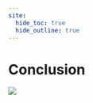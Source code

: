 ```yaml
---
site:
  hide_toc: true
  hide_outline: true
---
```




# Conclusion

![](#important:conclusion-why-create)
